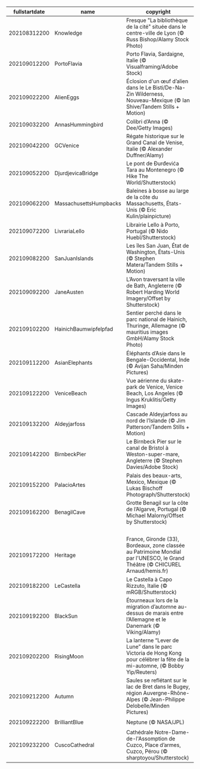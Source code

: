 |fullstartdate|name|copyright|title|image|
|--|--|--|--|--|
202108312200|Knowledge|Fresque "La bibliothèque de la cité" située dans le centre-ville de Lyon  (© Russ Bishop/Alamy Stock Photo)|La fin de la récré|![](/fr-FR/2021/09/202108312200Knowledge.jpg)|
202109012200|PortoFlavia|Porto Flavia, Sardaigne, Italie (© Visualframing/Adobe Stock)|L’élégance italienne, toujours|![](/fr-FR/2021/09/202109012200PortoFlavia.jpg)|
202109022200|AlienEggs|Éclosion d'un œuf d’alien dans le Le Bisti/De-Na-Zin Wilderness, Nouveau-Mexique (© Ian Shive/Tandem Stills + Motion)|Rocher d’ailleurs|![](/fr-FR/2021/09/202109022200AlienEggs.jpg)|
202109032200|AnnasHummingbird|Colibri d’Anna (© Dee/Getty Images)|Le colibri d’Anna|![](/fr-FR/2021/09/202109032200AnnasHummingbird.jpg)|
202109042200|GCVenice|Régate historique sur le Grand Canal de Venise, Italie (© Alexander Duffner/Alamy)|Régate vénitienne|![](/fr-FR/2021/09/202109042200GCVenice.jpg)|
202109052200|DjurdjevicaBridge|Le pont de Đurđevića Tara au Montenegro (© Hike The World/Shutterstock)|Une sacrée histoire de pont|![](/fr-FR/2021/09/202109052200DjurdjevicaBridge.jpg)|
202109062200|MassachusettsHumpbacks|Baleines à bosse au large de la côte du Massachusetts, États-Unis (© Eric Kulin/plainpicture)|Festin pour baleines|![](/fr-FR/2021/09/202109062200MassachusettsHumpbacks.jpg)|
202109072200|LivrariaLello|Librairie Lello à Porto, Portugal (© Nido Huebl/Shutterstock)|Ensorcelante librairie|![](/fr-FR/2021/09/202109072200LivrariaLello.jpg)|
202109082200|SanJuanIslands|Les îles San Juan, État de Washington, États-Unis (© Stephen Matera/Tandem Stills + Motion)|Îles et Histoire|![](/fr-FR/2021/09/202109082200SanJuanIslands.jpg)|
202109092200|JaneAusten|L’Avon traversant la ville de Bath, Angleterre (© Robert Harding World Imagery/Offset by Shutterstock)|L’inspiration de Jane Austen|![](/fr-FR/2021/09/202109092200JaneAusten.jpg)|
202109102200|HainichBaumwipfelpfad|Sentier perché dans le parc national de Hainich, Thuringe, Allemagne (© mauritius images GmbH/Alamy Stock Photo)|Balade à la cime des arbres|![](/fr-FR/2021/09/202109102200HainichBaumwipfelpfad.jpg)|
202109112200|AsianElephants|Éléphants d’Asie dans le Bengale-Occidental, Inde (© Avijan Saha/Minden Pictures)|Ancêtres vivants|![](/fr-FR/2021/09/202109112200AsianElephants.jpg)|
202109122200|VeniceBeach|Vue aérienne du skate-park de Venice,  Venice Beach, Los Angeles (© Ingus Kruklitis/Getty Images)|Surfer quoi qu’il arrive|![](/fr-FR/2021/09/202109122200VeniceBeach.jpg)|
202109132200|Aldeyjarfoss|Cascade Aldeyjarfoss au nord de l’Islande (© Jim Patterson/Tandem Stills + Motion)|Puissance nordique|![](/fr-FR/2021/09/202109132200Aldeyjarfoss.jpg)|
202109142200|BirnbeckPier|Le Birnbeck Pier sur le canal de Bristol à Weston-super-mare, Angleterre (© Stephen Davies/Adobe Stock)|Souvenirs d’antan|![](/fr-FR/2021/09/202109142200BirnbeckPier.jpg)|
202109152200|PalacioArtes|Palais des beaux-arts, Mexico, Mexique (© Lukas Bischoff Photograph/Shutterstock)|Cri d’indépendance|![](/fr-FR/2021/09/202109152200PalacioArtes.jpg)|
202109162200|BenagilCave|Grotte Benagil sur la côte de l’Algarve, Portugal (© Michael Malorny/Offset by Shutterstock)|L’œil de la grotte|![](/fr-FR/2021/09/202109162200BenagilCave.jpg)|
||||![](/fr-FR/2021/09/.jpg)|
202109172200|Heritage|France, Gironde (33), Bordeaux, zone classée au Patrimoine Mondial par l'UNESCO, le Grand Théâtre (© CHICUREL Arnaud/hemis.fr)|Notre beau pays|![](/fr-FR/2021/09/202109172200Heritage.jpg)|
202109182200|LeCastella|Le Castella à Capo Rizzuto, Italie (© mRGB/Shutterstock)|La Journée du parler pirate|![](/fr-FR/2021/09/202109182200LeCastella.jpg)|
202109192200|BlackSun|Étourneaux lors de la migration d’automne au-dessus de marais entre l’Allemagne et le Danemark (© Viking/Alamy)|Silence, on murmure|![](/fr-FR/2021/09/202109192200BlackSun.jpg)|
202109202200|RisingMoon|La lanterne “Lever de Lune” dans le parc Victoria de Hong Kong pour célébrer la fête de la mi-automne, (© Bobby Yip/Reuters)|Lever de Lune|![](/fr-FR/2021/09/202109202200RisingMoon.jpg)|
202109212200|Autumn|Saules se reflétant sur le lac de Bret dans le Bugey, région Auvergne-Rhône-Alpes (© Jean-Philippe Delobelle/Minden Pictures)|La saison la plus riche|![](/fr-FR/2021/09/202109212200Autumn.jpg)|
202109222200|BrilliantBlue|Neptune (© NASA/JPL)|Géant de glace|![](/fr-FR/2021/09/202109222200BrilliantBlue.jpg)|
202109232200|CuscoCathedral|Cathédrale Notre-Dame-de-l'Assomption de Cuzco, Place d’armes, Cuzco, Pérou (© sharptoyou/Shutterstock)|Trésor des Andes|![](/fr-FR/2021/09/202109232200CuscoCathedral.jpg)|

